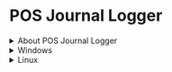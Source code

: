 # POS Journal Logger
<details>
  <summary>About POS Journal Logger</summary>
  The POS Journal Logger project started from being able to log the data sent from epson receipt printers on pos networks. This can be for receipt printers and order chit/kitchen printers. The use case of this can be applied in practically any POS system and gives you the ability to find out why something didn't print. I wrote this in Python as it wasn't too hard to "emulate" an Epson printer and make a POS system think it is a printer. You can then from the logger itself manipulate the print routings to the destinations. More details below on how this works.
</details>
<details>
  <summary>Windows</summary>
  1. Open cmd.exe as an Administrator.
  
  2. Copy and paste this command:
  
  curl -L https://raw.githubusercontent.com/CalebBrendel/pos-journal-logger/refs/heads/main/scripts/windows.bat > C:\windows.bat
  
  3. Press Enter and the windows bat file to set the POS Journal Logger will download to the root of your C drive.
  
  4. Open File Explorer and navigate to the root of your C drive.
  
  5. Right click the windows.bat file and run it as Administrator.
  
</details>

<details>
  <summary>Linux</summary>
  Documentation will be available soon..
</details>
